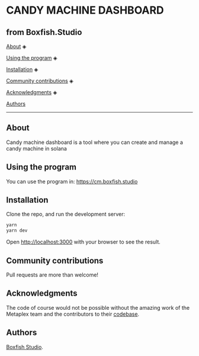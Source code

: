 
# CANDY MACHINE DASHBOARD
## from Boxfish.Studio



<p align="center">

<a href="#About">About</a> ◈

<a href="#using-the-program">Using the program</a> ◈

<a href="#installation">Installation</a> ◈

<a href="#community-contributions">Community contributions</a> ◈

<a href="#acknowledgments">Acknowledgments</a> ◈

<a href="#authors">Authors</a>

</p>

---

## About

Candy machine dashboard is a tool where you can create and manage a candy machine in solana

## Using the program

You can use the program in: https://cm.boxfish.studio

## Installation

Clone the repo, and run the development server:

```bash
yarn
yarn dev
```

Open [http://localhost:3000](http://localhost:3000) with your browser to see the result.

## Community contributions
Pull requests are more than welcome!

## Acknowledgments
The code of course would not be possible without the amazing work of the Metaplex team and the contributors to their [codebase](https://github.com/metaplex-foundation/metaplex/).

## Authors

[Boxfish Studio].


[Boxfish Studio]: http://boxfish.studio

